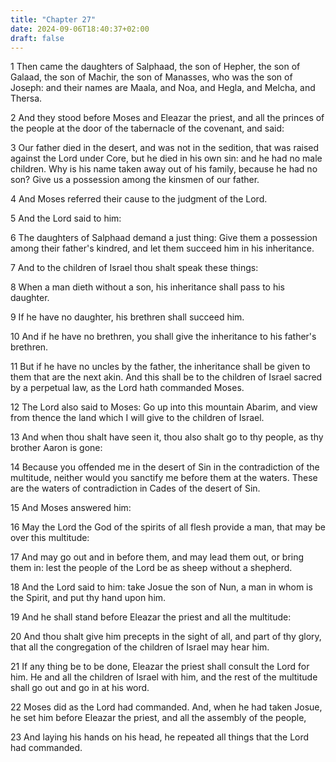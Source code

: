 ```yaml
---
title: "Chapter 27"
date: 2024-09-06T18:40:37+02:00
draft: false
---
```




1 Then came the daughters of Salphaad, the son of Hepher, the son of Galaad, the son of Machir, the son of Manasses, who was the son of Joseph: and their names are Maala, and Noa, and Hegla, and Melcha, and Thersa.

2 And they stood before Moses and Eleazar the priest, and all the princes of the people at the door of the tabernacle of the covenant, and said:

3 Our father died in the desert, and was not in the sedition, that was raised against the Lord under Core, but he died in his own sin: and he had no male children. Why is his name taken away out of his family, because he had no son? Give us a possession among the kinsmen of our father.

4 And Moses referred their cause to the judgment of the Lord.

5 And the Lord said to him:

6 The daughters of Salphaad demand a just thing: Give them a possession among their father's kindred, and let them succeed him in his inheritance.

7 And to the children of Israel thou shalt speak these things:

8 When a man dieth without a son, his inheritance shall pass to his daughter.

9 If he have no daughter, his brethren shall succeed him.

10 And if he have no brethren, you shall give the inheritance to his father's brethren.

11 But if he have no uncles by the father, the inheritance shall be given to them that are the next akin. And this shall be to the children of Israel sacred by a perpetual law, as the Lord hath commanded Moses.

12 The Lord also said to Moses: Go up into this mountain Abarim, and view from thence the land which I will give to the children of Israel.

13 And when thou shalt have seen it, thou also shalt go to thy people, as thy brother Aaron is gone:

14 Because you offended me in the desert of Sin in the contradiction of the multitude, neither would you sanctify me before them at the waters. These are the waters of contradiction in Cades of the desert of Sin.

15 And Moses answered him:

16 May the Lord the God of the spirits of all flesh provide a man, that may be over this multitude:

17 And may go out and in before them, and may lead them out, or bring them in: lest the people of the Lord be as sheep without a shepherd.

18 And the Lord said to him: take Josue the son of Nun, a man in whom is the Spirit, and put thy hand upon him.

19 And he shall stand before Eleazar the priest and all the multitude:

20 And thou shalt give him precepts in the sight of all, and part of thy glory, that all the congregation of the children of Israel may hear him.

21 If any thing be to be done, Eleazar the priest shall consult the Lord for him. He and all the children of Israel with him, and the rest of the multitude shall go out and go in at his word.

22 Moses did as the Lord had commanded. And, when he had taken Josue, he set him before Eleazar the priest, and all the assembly of the people,

23 And laying his hands on his head, he repeated all things that the Lord had commanded.

